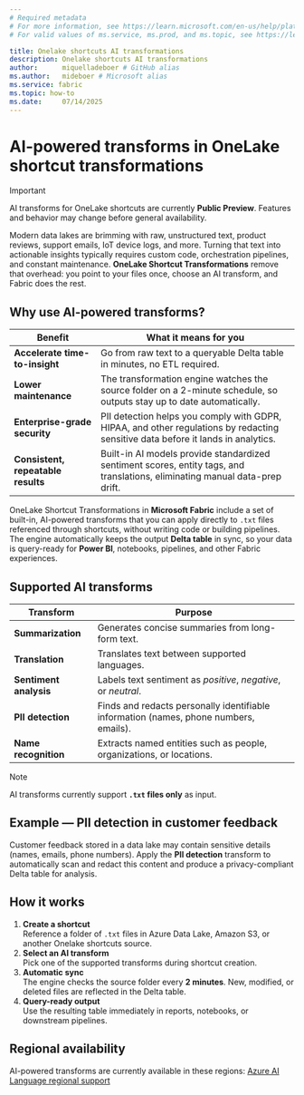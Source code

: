 ```yaml
---
# Required metadata
# For more information, see https://learn.microsoft.com/en-us/help/platform/learn-editor-add-metadata
# For valid values of ms.service, ms.prod, and ms.topic, see https://learn.microsoft.com/en-us/help/platform/metadata-taxonomies

title: Onelake shortcuts AI transformations
description: Onelake shortcuts AI transformations
author:      miquelladeboer # GitHub alias
ms.author:   mideboer # Microsoft alias
ms.service: fabric
ms.topic: how-to
ms.date:     07/14/2025
---
```


 # AI-powered transforms in OneLake shortcut transformations

> [!IMPORTANT]
> AI transforms for OneLake shortcuts are currently **Public Preview**. Features and behavior may change before general availability.

Modern data lakes are brimming with raw, unstructured text, product reviews, support emails, IoT device logs, and more. Turning that text into actionable insights typically requires custom code, orchestration pipelines, and constant maintenance. **OneLake Shortcut Transformations** remove that overhead: you point to your files once, choose an AI transform, and Fabric does the rest.

## Why use AI-powered transforms?

| Benefit | What it means for you |
|---|---|
| **Accelerate time-to-insight** | Go from raw text to a queryable Delta table in minutes, no ETL required. |
| **Lower maintenance** | The transformation engine watches the source folder on a 2-minute schedule, so outputs stay up to date automatically. |
| **Enterprise-grade security** | PII detection helps you comply with GDPR, HIPAA, and other regulations by redacting sensitive data before it lands in analytics. |
| **Consistent, repeatable results** | Built-in AI models provide standardized sentiment scores, entity tags, and translations, eliminating manual data-prep drift. |

OneLake Shortcut Transformations in **Microsoft Fabric** include a set of built-in, AI-powered transforms that you can apply directly to `.txt` files referenced through shortcuts, without writing code or building pipelines. The engine automatically keeps the output **Delta table** in sync, so your data is query-ready for **Power BI**, notebooks, pipelines, and other Fabric experiences.

## Supported AI transforms

| Transform | Purpose |
|---|---|
| **Summarization** | Generates concise summaries from long-form text. |
| **Translation** | Translates text between supported languages. |
| **Sentiment analysis** | Labels text sentiment as *positive*, *negative*, or *neutral*. |
| **PII detection** | Finds and redacts personally identifiable information (names, phone numbers, emails). |
| **Name recognition** | Extracts named entities such as people, organizations, or locations. |

> [!NOTE]
> AI transforms currently support **`.txt` files only** as input.

## Example — PII detection in customer feedback

Customer feedback stored in a data lake may contain sensitive details (names, emails, phone numbers). Apply the **PII detection** transform to automatically scan and redact this content and produce a privacy-compliant Delta table for analysis.

## How it works

1. **Create a shortcut**  
   Reference a folder of `.txt` files in Azure Data Lake, Amazon S3, or another Onelake shortcuts source.  
2. **Select an AI transform**  
   Pick one of the supported transforms during shortcut creation.  
3. **Automatic sync**  
   The engine checks the source folder every **2 minutes**. New, modified, or deleted files are reflected in the Delta table.  
4. **Query-ready output**  
   Use the resulting table immediately in reports, notebooks, or downstream pipelines.

## Regional availability

AI-powered transforms are currently available in these regions: [Azure AI Language regional support](https://learn.microsoft.com/azure/ai-services/language-service/concepts/regional-support)

